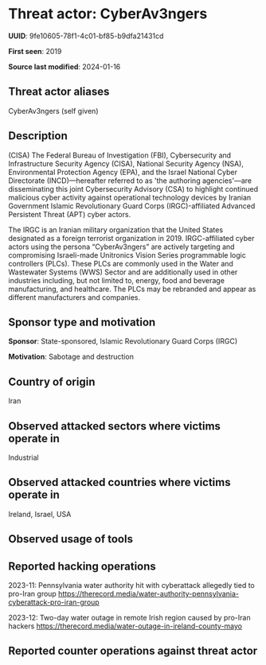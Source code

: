 # Threat actor: CyberAv3ngers

**UUID**: 9fe10605-78f1-4c01-bf85-b9dfa21431cd

**First seen**: 2019

**Source last modified**: 2024-01-16

## Threat actor aliases

CyberAv3ngers (self given)

## Description

(CISA) The Federal Bureau of Investigation (FBI), Cybersecurity and Infrastructure Security Agency (CISA), National Security Agency (NSA), Environmental Protection Agency (EPA), and the Israel National Cyber Directorate (INCD)—hereafter referred to as 'the authoring agencies'—are disseminating this joint Cybersecurity Advisory (CSA) to highlight continued malicious cyber activity against operational technology devices by Iranian Government Islamic Revolutionary Guard Corps (IRGC)-affiliated Advanced Persistent Threat (APT) cyber actors.

The IRGC is an Iranian military organization that the United States designated as a foreign terrorist organization in 2019. IRGC-affiliated cyber actors using the persona “CyberAv3ngers” are actively targeting and compromising Israeli-made Unitronics Vision Series programmable logic controllers (PLCs). These PLCs are commonly used in the Water and Wastewater Systems (WWS) Sector and are additionally used in other industries including, but not limited to, energy, food and beverage manufacturing, and healthcare. The PLCs may be rebranded and appear as different manufacturers and companies.

## Sponsor type and motivation

**Sponsor**: State-sponsored, Islamic Revolutionary Guard Corps (IRGC)

**Motivation**: Sabotage and destruction


## Country of origin

Iran

## Observed attacked sectors where victims operate in

Industrial

## Observed attacked countries where victims operate in

Ireland, Israel, USA

## Observed usage of tools



## Reported hacking operations

2023-11: Pennsylvania water authority hit with cyberattack allegedly tied to pro-Iran group
https://therecord.media/water-authority-pennsylvania-cyberattack-pro-iran-group

2023-12: Two-day water outage in remote Irish region caused by pro-Iran hackers
https://therecord.media/water-outage-in-ireland-county-mayo

## Reported counter operations against threat actor






